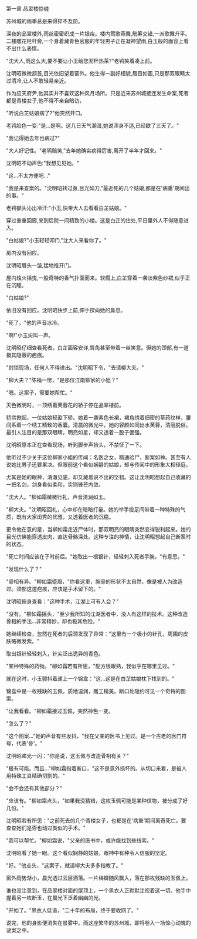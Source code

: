 第一章 品翠楼惊魂

苏州城的雨季总是来得猝不及防。

深夜的品翠楼外,雨丝密密织成一片银帘。楼内莺歌燕舞,觥筹交错,一派歌舞升平。二楼雕花栏杆旁,一个身着藏青色官服的年轻男子正在凝神望雨,白玉般的面容上看不出什么表情。

"沈大人,雨这么大,要不要让小玉给您沏杯热茶?"老鸨笑着凑上前。

沈明昭微微颔首,目光依旧望着窗外。他生得一副好相貌,眉目如画,只是那双眼睛太过清冷,让人不敢轻易亲近。

作为应天府尹,他其实并不喜欢这种风月场所。只是近来苏州城接连发生命案,死者都是青楼女子,他不得不亲自暗访。

"听说白芷姑娘病了?"他突然开口。

老鸨脸色一变:"是...是啊。这几日天气潮湿,她说浑身不适,已经歇了三天了。"

"我记得她去年也病过?"

"大人好记性。"老鸨赔笑,"去年她确实病得厉害,离开了半年才回来。"

沈明昭不动声色:"我想见见她。"

"这...不太方便吧..."

"我是来查案的。"沈明昭转过身,目光如刀,"最近死的几个姑娘,都是在'病重'期间出的事。"

老鸨额头沁出冷汗:"小玉,快带大人去看看白芷姑娘。"

穿过重重回廊,来到后院一间精致的小楼。这是白芷的住处,平日里外人不得随意进入。

"白姑娘?"小玉轻轻叩门,"沈大人来看你了。"

房内没有回应。

沈明昭眉头一皱,猛地推开门。

屋内烛火摇曳,一股奇特的香气扑面而来。软榻上,白芷穿着一袭淡紫色纱裙,似乎正在沉睡。

"白姑娘?"

依旧没有回应。沈明昭快步上前,伸手探向她的鼻息。

"死了。"他的声音冰冷。

"啊!"小玉尖叫一声。

沈明昭仔细查看死者。白芷面容安详,唇角甚至带着一丝笑意。但她的颈部,有一道极其隐蔽的疤痕。

"封锁现场，任何人不得进出。"沈明昭下令，"去请柳大夫。"

"柳大夫？"陈福一愣，"是那位江南柳家的小姐？"

"嗯。这案子，需要她帮忙。"

天色微明时，一顶绣着芙蓉花的轿子停在品翠楼前。

轿帘掀起，一位姑娘轻盈下轿。她着一袭素色长裙，裙角绣着细密的草药纹样，腰间系着一个绣工精致的香囊。清晨的微光中，她的容颜如同出水芙蓉，清丽脱俗。最引人注目的是那双眼睛，明亮如星，却又透着一股子倔强。

沈明昭原本正在查看现场，听到脚步声抬头，不禁怔了一下。

他听过不少关于这位柳家小姐的传闻：名医之女，精通验尸，断案如神。甚至有人说她比男子还要果决。但眼前这个看似娴静的姑娘，却与传闻中的形象大相径庭。

尤其是她的眼神，清澈见底，却又藏着说不出的坚韧。这让沈明昭想起自己收藏的一把名剑，剑身看似柔和，实则锋芒内敛。

"沈大人。"柳如霜微微行礼，声音清润如玉。

"柳大夫。"沈明昭回礼，心中却在暗暗打量。她的举手投足间带着一种特殊的气质，既有大家闺秀的优雅，又透着医者的沉稳。

更令他在意的是，当柳如霜走近尸体时，那双明亮的眼睛突然变得锐利起来。她的目光仿佛能穿透皮肉，直达骨骼深处。这种专注的神情，让沈明昭想起自己断案时的状态。

"死亡时间应该在子时前后。"她取出一根银针，轻轻刺入死者手腕，"有意思。"

"发现什么了？"

"骨相有异。"柳如霜蹙眉，"你看这里，腕骨的形状不太自然，像是被人为改造过。颈部这道疤痕，应该是手术留下的。"

沈明昭俯身查看："这种手术，江湖上可有人会？"

"没有。"柳如霜摇头，"至少我所知的江湖医者中，没人有这样的技术。这种改造骨相的手法...非常精妙，却也极其危险。"

她继续检查，忽然在死者的后颈发现了异常："这里有一个极小的针孔，周围的皮肤略微发紫。"

取出银针轻轻刺入，针尖泛出诡异的青色。

"某种特殊的药物。"柳如霜若有所思，"配方很眼熟，我似乎在哪里见过。"

就在这时，小玉颤抖着递上一个锦盒："这...这是在白芷姑娘枕下找到的。"

锦盒中是一枚残缺的玉佩，质地温润，雕工精美。断口处隐约可见一个奇特的图案。

"让我看看。"柳如霜接过玉佩，突然神色一变。

"怎么了？"

"这个图案..."她的声音有些发抖，"我在父亲的医书上见过。是一个古老的医门符号，代表'骨'。"

沈明昭眸光一闪："你是说，这玉佩与改造骨相有关？"

"极有可能。而且..."柳如霜指着断口，"这不是意外损坏的。从切口来看，是被人用特殊工具精确切割的。"

"会不会还有其他部分？"

"应该有。"柳如霜点头，"如果我没猜错，这枚玉佩可能是某种信物，被分成了好几份。"

沈明昭若有所思："之前死去的几个青楼女子，也都是在'病重'期间离奇死亡。要查查她们是否也动过类似的手术。"

"我可以帮忙。"柳如霜说，"父亲的医书中，或许能找到些线索。"

沈明昭看了她一眼。这个看似娴静的姑娘，眼神中有种令人信服的坚定。

"好。"他点头，"这案子，就请柳大夫多多指教了。"

窗外雨势渐小，晨光透过云层洒落。一片梅瓣随风飘入，落在那枚残缺的玉佩上。

谁也没注意到，在品翠楼对面的屋顶上，一个黑衣人正默默注视着这一切。他手中握着另一枚断玉，在晨光下泛着幽幽的光。

"开始了。"黑衣人低语，"二十年的布局，终于要收网了。"

说完，他的身影便消失在晨雾中。而这座繁华的苏州城，即将卷入一场惊心动魄的谜案之中。